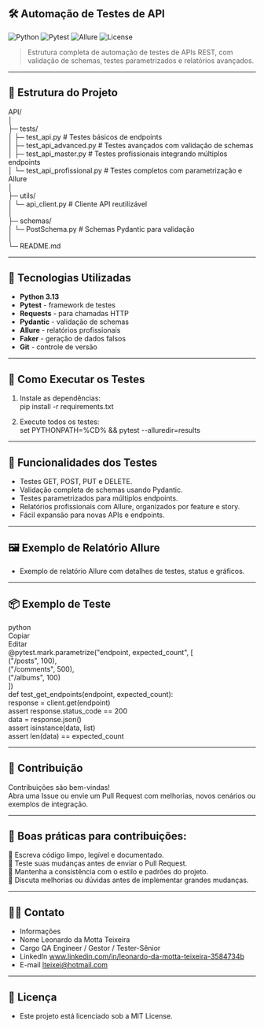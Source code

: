 ## 🛠️ Automação de Testes de API

![Python](https://img.shields.io/badge/Python-3.13-blue?logo=python)
![Pytest](https://img.shields.io/badge/Pytest-7.4.0-orange?logo=pytest)
![Allure](https://img.shields.io/badge/Allure-2.15.0-red)
![License](https://img.shields.io/badge/License-MIT-green)

> Estrutura completa de automação de testes de APIs REST, com validação de schemas, testes parametrizados e relatórios avançados.

---

## 📂 Estrutura do Projeto

API/  
│  
├─ tests/  
│ ├─ test_api.py # Testes básicos de endpoints  
│ ├─ test_api_advanced.py # Testes avançados com validação de schemas  
│ ├─ test_api_master.py # Testes profissionais integrando múltiplos endpoints  
│ └─ test_api_profissional.py # Testes completos com parametrização e Allure  
│  
├─ utils/  
│ └─ api_client.py # Cliente API reutilizável  
│  
├─ schemas/  
│ └─ PostSchema.py # Schemas Pydantic para validação  
│  
└─ README.md  

---

## 🚀 Tecnologias Utilizadas

- **Python 3.13**  
- **Pytest** - framework de testes  
- **Requests** - para chamadas HTTP  
- **Pydantic** - validação de schemas  
- **Allure** - relatórios profissionais  
- **Faker** - geração de dados falsos  
- **Git** - controle de versão  

---

## 🧪 Como Executar os Testes

1. Instale as dependências:  
pip install -r requirements.txt  

2. Execute todos os testes:  
set PYTHONPATH=%CD% && pytest --alluredir=results  

---

## 🔹 Funcionalidades dos Testes

- Testes GET, POST, PUT e DELETE.  
- Validação completa de schemas usando Pydantic.  
- Testes parametrizados para múltiplos endpoints.  
- Relatórios profissionais com Allure, organizados por feature e story.  
- Fácil expansão para novas APIs e endpoints.  

---

## 🖼️ Exemplo de Relatório Allure

- Exemplo de relatório Allure com detalhes de testes, status e gráficos.

---

## 📦 Exemplo de Teste
python  
Copiar  
Editar  
@pytest.mark.parametrize("endpoint, expected_count", [  
    ("/posts", 100),  
    ("/comments", 500),  
    ("/albums", 100)  
])  
def test_get_endpoints(endpoint, expected_count):  
    response = client.get(endpoint)  
    assert response.status_code == 200  
    data = response.json()  
    assert isinstance(data, list)  
    assert len(data) == expected_count  

---

## 🤝 Contribuição

Contribuições são bem-vindas!  
Abra uma Issue ou envie um Pull Request com melhorias, novos cenários ou exemplos de integração.

---

## 🤝 Boas práticas para contribuições: 

📌 Escreva código limpo, legível e documentado.  
📌 Teste suas mudanças antes de enviar o Pull Request.  
📌 Mantenha a consistência com o estilo e padrões do projeto.  
📌 Discuta melhorias ou dúvidas antes de implementar grandes mudanças.

---

## 👩‍💻 Contato

- Informações	
- Nome	Leonardo da Motta Teixeira  
- Cargo	QA Engineer / Gestor / Tester-Sênior  
- LinkedIn	www.linkedin.com/in/leonardo-da-motta-teixeira-3584734b  
- E-mail	lteixei@hotmail.com  

---

## 📝 Licença

- Este projeto está licenciado sob a MIT License.
